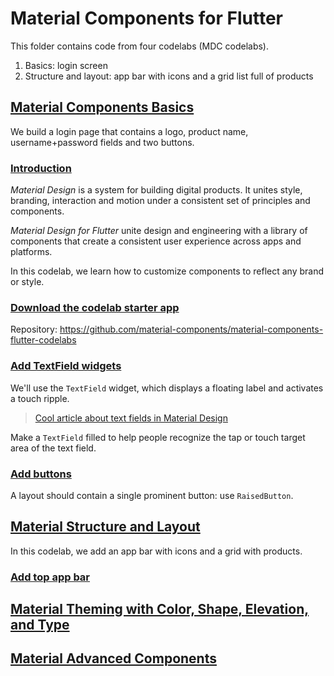 # Material Components for Flutter

This folder contains code from four codelabs (MDC codelabs).

1. Basics: login screen
2. Structure and layout: app bar with icons and a grid list full of products

## [Material Components Basics](https://codelabs.developers.google.com/codelabs/mdc-101-flutter)

We build a login page that contains a logo, product name, username+password fields and two buttons.

### [Introduction](https://codelabs.developers.google.com/codelabs/mdc-101-flutter/#0)

*Material Design* is a system for building digital products. It unites style, branding, interaction and motion under a consistent set of principles and components.

*Material Design for Flutter* unite design and engineering with a library of components that create a consistent user experience across apps and platforms.

In this codelab, we learn how to customize components to reflect any brand or style.

### [Download the codelab starter app](https://codelabs.developers.google.com/codelabs/mdc-101-flutter/#2)

Repository: https://github.com/material-components/material-components-flutter-codelabs

### [Add TextField widgets](https://codelabs.developers.google.com/codelabs/mdc-101-flutter/#3)

We'll use the `TextField` widget, which displays a floating label and activates a touch ripple.

> [Cool article about text fields in Material Design](https://material.io/design/components/text-fields.html)

Make a `TextField` filled to help people recognize the tap or touch target area of the text field.

### [Add buttons](https://codelabs.developers.google.com/codelabs/mdc-101-flutter/#4)

A layout should contain a single prominent button: use `RaisedButton`.

## [Material Structure and Layout](https://codelabs.developers.google.com/codelabs/mdc-102-flutter)

In this codelab, we add an app bar with icons and a grid with products.

### [Add top app bar](https://codelabs.developers.google.com/codelabs/mdc-102-flutter/#3)



## [Material Theming with Color, Shape, Elevation, and Type ](https://codelabs.developers.google.com/codelabs/mdc-103-flutter)

## [Material Advanced Components](https://codelabs.developers.google.com/codelabs/mdc-104-flutter)